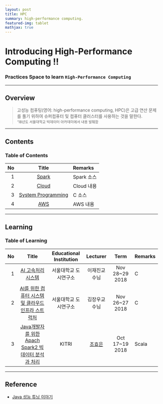 ```yaml
---
layout: post
title: HPC
summary: high-performance computing. 
featured-img: tablet
mathjax: true
---
```


# Introducing High-Performance Computing !!

### Practices Space to learn `High-Performance Computing`

---

## Overview

> 고성능 컴퓨팅(영어: high-performance computing, HPC)은 고급 연산 문제를 풀기 위하여 슈퍼컴퓨터 및 컴퓨터 클러스터를 사용하는 것을 말한다.  
> <small> '18년도 서울대학교 빅데이터 아카데미에서 내용 발췌함 </small>

---

## Contents

### Table of Contents

|No|Title|Remarks|
|--:|:-:|:--|
|1|[Spark](/_pages/HPC/Spark/2018-10-17-KITRI-Spark)|Spark 소스|
|2|[Cloud](/_pages/HPC/2018-12-11-UDSL-HP)|Cloud 내용|
|3|[System Programming]()|C 소스|
|4|[AWS]()|AWS 내용|

---

## Learning

### Table of Learning

|No|Title|Educational Institution|Lecturer|Term|Remarks|
|--:|:--:|:-:|:--:|:--:|:-|
|1|[AI 고속처리시스템](/_pages/HPC/2018-12-11-UDSL-HP)|서울대학교 도시연구소|이재진교수님|Nov 28~29 2018|C|
|2|[AI를 위한 컴퓨터 시스템 및 클라우드 인프라 스트럭처](https://shpimit.github.io/remarkjs/cmd.html?HPC/udsl2.md)|서울대학교 도시연구소|김장우교수님|Nov 26~27 2018|C|
|3|[Java개발자를 위한 Apach Spark2 빅데이터 분석과 처리](/_pages/HPC/Spark/2018-10-17-KITRI-Spark)|KITRI|[조효은](http://cafe.naver.com/honeyjava)|Oct 17~19 2018|Scala|

---

## Reference

* [Java 성능 튜닝 이야기](/_pages/HPC/2018-12-15-JavaPerformance)